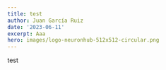 ```yaml
---
title: test
author: Juan García Ruiz
date: '2023-06-11'
excerpt: Aaa
hero: images/logo-neuronhub-512x512-circular.png
---
```

t﻿est
